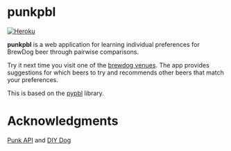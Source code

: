 # punkpbl

[![Heroku](https://heroku-badge.herokuapp.com/?app=punkpbl)](https://punkpbl.herokuapp.com/)

**punkpbl** is a web application for learning individual preferences for BrewDog beer through pairwise comparisons.

Try it next time you visit one of the [brewdog venues](https://www.brewdog.com/uk/locations/bars). The app provides suggestions for which beers to try and recommends other beers that match your preferences.

This is based on the [pypbl](https://github.com/jimparr19/pypbl) library.

# Acknowledgments
[Punk API](https://punkapi.com/) and [DIY Dog](https://www.brewdog.com/uk/beers/diy-dog)
